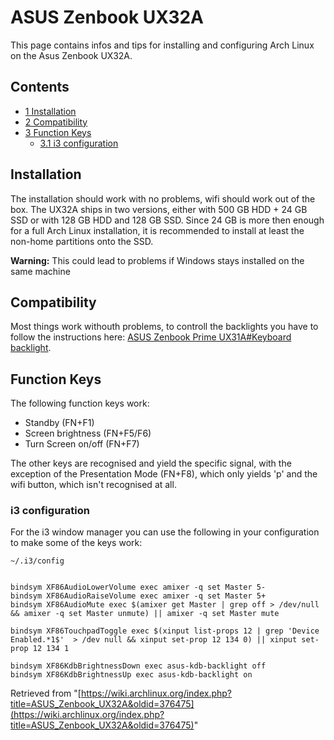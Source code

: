 # ASUS Zenbook UX32A

This page contains infos and tips for installing and configuring Arch Linux on the Asus Zenbook UX32A.

## Contents

*   [1 Installation](#Installation)
*   [2 Compatibility](#Compatibility)
*   [3 Function Keys](#Function_Keys)
    *   [3.1 i3 configuration](#i3_configuration)

## Installation

The installation should work with no problems, wifi should work out of the box. The UX32A ships in two versions, either with 500 GB HDD + 24 GB SSD or with 128 GB HDD and 128 GB SSD. Since 24 GB is more then enough for a full Arch Linux installation, it is recommended to install at least the non-home partitions onto the SSD.

**Warning:** This could lead to problems if Windows stays installed on the same machine

## Compatibility

Most things work withouth problems, to controll the backlights you have to follow the instructions here: [ASUS Zenbook Prime UX31A#Keyboard backlight](/index.php/ASUS_Zenbook_Prime_UX31A#Keyboard_backlight "ASUS Zenbook Prime UX31A").

## Function Keys

The following function keys work:

*   Standby (FN+F1)
*   Screen brightness (FN+F5/F6)
*   Turn Screen on/off (FN+F7)

The other keys are recognised and yield the specific signal, with the exception of the Presentation Mode (FN+F8), which only yields 'p' and the wifi button, which isn't recognised at all.

### i3 configuration

For the i3 window manager you can use the following in your configuration to make some of the keys work:

 `~/.i3/config` 

```

bindsym XF86AudioLowerVolume exec amixer -q set Master 5-
bindsym XF86AudioRaiseVolume exec amixer -q set Master 5+
bindsym XF86AudioMute exec $(amixer get Master | grep off > /dev/null && amixer -q set Master unmute) || amixer -q set Master mute

bindsym XF86TouchpadToggle exec $(xinput list-props 12 | grep 'Device Enabled.*1$'  > /dev null && xinput set-prop 12 134 0) || xinput set-prop 12 134 1

bindsym XF86KdbBrightnessDown exec asus-kdb-backlight off
bindsym XF86KdbBrightnessUp exec asus-kdb-backlight on

```

Retrieved from "[https://wiki.archlinux.org/index.php?title=ASUS_Zenbook_UX32A&oldid=376475](https://wiki.archlinux.org/index.php?title=ASUS_Zenbook_UX32A&oldid=376475)"